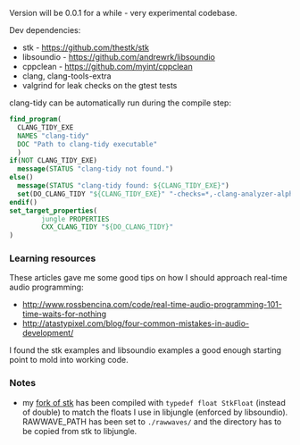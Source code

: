 Version will be 0.0.1 for a while - very experimental codebase.

Dev dependencies:

* stk - https://github.com/thestk/stk
* libsoundio - https://github.com/andrewrk/libsoundio
* cppclean - https://github.com/myint/cppclean
* clang, clang-tools-extra
* valgrind for leak checks on the gtest tests

clang-tidy can be automatically run during the compile step:

```cmake
find_program(
  CLANG_TIDY_EXE
  NAMES "clang-tidy"
  DOC "Path to clang-tidy executable"
  )
if(NOT CLANG_TIDY_EXE)
  message(STATUS "clang-tidy not found.")
else()
  message(STATUS "clang-tidy found: ${CLANG_TIDY_EXE}")
  set(DO_CLANG_TIDY "${CLANG_TIDY_EXE}" "-checks=*,-clang-analyzer-alpha.*")
endif()
set_target_properties(
        jungle PROPERTIES
        CXX_CLANG_TIDY "${DO_CLANG_TIDY}"
)
```

### Learning resources

These articles gave me some good tips on how I should approach real-time audio programming:

* http://www.rossbencina.com/code/real-time-audio-programming-101-time-waits-for-nothing
* http://atastypixel.com/blog/four-common-mistakes-in-audio-development/

I found the stk examples and libsoundio examples a good enough starting point to mold into working code.

### Notes

* my [fork of stk](https://github.com/sevagh/stk) has been compiled with `typedef float StkFloat` (instead of double) to match the floats I use in libjungle (enforced by libsoundio). RAWWAVE_PATH has been set to `./rawwaves/` and the directory has to be copied from stk to libjungle.
